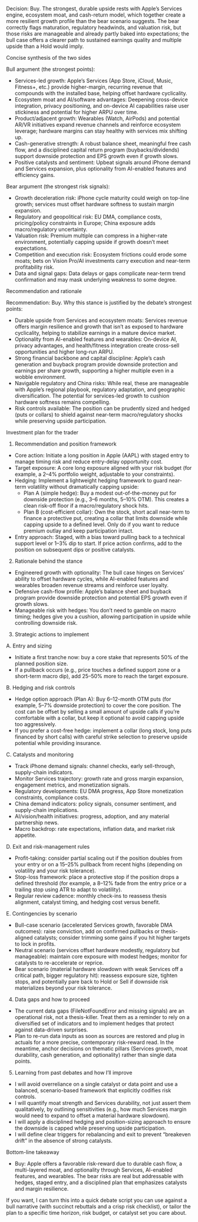 Decision: Buy. The strongest, durable upside rests with Apple’s Services engine, ecosystem moat, and cash-return model, which together create a more resilient growth profile than the bear scenario suggests. The bear correctly flags maturation, regulatory headwinds, and valuation risk, but those risks are manageable and already partly baked into expectations; the bull case offers a clearer path to sustained earnings quality and multiple upside than a Hold would imply.

Concise synthesis of the two sides

Bull argument (the strongest points):
- Services-led growth: Apple’s Services (App Store, iCloud, Music, Fitness+, etc.) provide higher-margin, recurring revenue that compounds with the installed base, helping offset hardware cyclicality.
- Ecosystem moat and AI/software advantages: Deepening cross-device integration, privacy positioning, and on-device AI capabilities raise user stickiness and potential for higher ARPU over time.
- Product/adjacent growth: Wearables (Watch, AirPods) and potential AR/VR initiatives expand revenue channels and reinforce ecosystem leverage; hardware margins can stay healthy with services mix shifting up.
- Cash-generative strength: A robust balance sheet, meaningful free cash flow, and a disciplined capital return program (buybacks/dividends) support downside protection and EPS growth even if growth slows.
- Positive catalysts and sentiment: Upbeat signals around iPhone demand and Services expansion, plus optionality from AI-enabled features and efficiency gains.

Bear argument (the strongest risk signals):
- Growth deceleration risk: iPhone cycle maturity could weigh on top-line growth; services must offset hardware softness to sustain margin expansion.
- Regulatory and geopolitical risk: EU DMA, compliance costs, pricing/policy constraints in Europe; China exposure adds macro/regulatory uncertainty.
- Valuation risk: Premium multiple can compress in a higher-rate environment, potentially capping upside if growth doesn’t meet expectations.
- Competition and execution risk: Ecosystem frictions could erode some moats; bets on Vision Pro/AI investments carry execution and near-term profitability risk.
- Data and signal gaps: Data delays or gaps complicate near-term trend confirmation and may mask underlying weakness to some degree.

Recommendation and rationale

Recommendation: Buy. Why this stance is justified by the debate’s strongest points:
- Durable upside from Services and ecosystem moats: Services revenue offers margin resilience and growth that isn’t as exposed to hardware cyclicality, helping to stabilize earnings in a mature device market.
- Optionality from AI-enabled features and wearables: On-device AI, privacy advantages, and health/fitness integration create cross-sell opportunities and higher long-run ARPU.
- Strong financial backbone and capital discipline: Apple’s cash generation and buyback program provide downside protection and earnings per share growth, supporting a higher multiple even in a wobble environment.
- Navigable regulatory and China risks: While real, these are manageable with Apple’s regional playbook, regulatory adaptation, and geographic diversification. The potential for services-led growth to cushion hardware softness remains compelling.
- Risk controls available: The position can be prudently sized and hedged (puts or collars) to shield against near-term macro/regulatory shocks while preserving upside participation.

Investment plan for the trader

1) Recommendation and position framework
- Core action: Initiate a long position in Apple (AAPL) with staged entry to manage timing risk and reduce entry-delay opportunity cost.
- Target exposure: A core long exposure aligned with your risk budget (for example, a 2–4% portfolio weight, adjustable to your constraints).
- Hedging: Implement a lightweight hedging framework to guard near-term volatility without dramatically capping upside:
  - Plan A (simple hedge): Buy a modest out-of-the-money put for downside protection (e.g., 3–6 months, 5–10% OTM). This creates a clean risk-off floor if a macro/regulatory shock hits.
  - Plan B (cost-efficient collar): Own the stock, short acall near-term to finance a protective put, creating a collar that limits downside while capping upside to a defined level. Only do if you want to reduce premium outlay and keep participation intact.
- Entry approach: Staged, with a bias toward pulling back to a technical support level or 1–3% dip to start. If price action confirms, add to the position on subsequent dips or positive catalysts.

2) Rationale behind the stance
- Engineered growth with optionality: The bull case hinges on Services’ ability to offset hardware cycles, while AI-enabled features and wearables broaden revenue streams and reinforce user loyalty.
- Defensive cash-flow profile: Apple’s balance sheet and buyback program provide downside protection and potential EPS growth even if growth slows.
- Manageable risk with hedges: You don’t need to gamble on macro timing; hedges give you a cushion, allowing participation in upside while controlling downside risk.

3) Strategic actions to implement

A. Entry and sizing
- Initiate a first tranche now: buy a core stake that represents 50% of the planned position size.
- If a pullback occurs (e.g., price touches a defined support zone or a short-term macro dip), add 25–50% more to reach the target exposure.

B. Hedging and risk controls
- Hedge option approach (Plan A): Buy 6–12-month OTM puts (for example, 5–7% downside protection) to cover the core position. The cost can be offset by selling a small amount of upside calls if you’re comfortable with a collar, but keep it optional to avoid capping upside too aggressively.
- If you prefer a cost-free hedge: implement a collar (long stock, long puts financed by short calls) with careful strike selection to preserve upside potential while providing insurance.

C. Catalysts and monitoring
- Track iPhone demand signals: channel checks, early sell-through, supply-chain indicators.
- Monitor Services trajectory: growth rate and gross margin expansion, engagement metrics, and monetization signals.
- Regulatory developments: EU DMA progress, App Store monetization constraints, compliance costs.
- China demand indicators: policy signals, consumer sentiment, and supply-chain implications.
- AI/vision/health initiatives: progress, adoption, and any material partnership news.
- Macro backdrop: rate expectations, inflation data, and market risk appetite.

D. Exit and risk-management rules
- Profit-taking: consider partial scaling out if the position doubles from your entry or on a 15–25% pullback from recent highs (depending on volatility and your risk tolerance).
- Stop-loss framework: place a protective stop if the position drops a defined threshold (for example, a 8–12% fade from the entry price or a trailing stop using ATR to adapt to volatility).
- Regular review cadence: monthly check-ins to reassess thesis alignment, catalyst timing, and hedging cost versus benefit.

E. Contingencies by scenario
- Bull-case scenario (accelerated Services growth, favorable DMA outcomes): raise conviction, add on confirmed pullbacks or thesis-aligned catalysts; consider trimming some gains if you hit higher targets to lock in profits.
- Neutral scenario (services offset hardware modestly, regulatory but manageable): maintain core exposure with modest hedges; monitor for catalysts to re-accelerate or reprice.
- Bear scenario (material hardware slowdown with weak Services off a critical path, bigger regulatory hit): reassess exposure size, tighten stops, and potentially pare back to Hold or Sell if downside risk materializes beyond your risk tolerance.

4) Data gaps and how to proceed
- The current data gaps (FileNotFoundError and missing signals) are an operational risk, not a thesis-killer. Treat them as a reminder to rely on a diversified set of indicators and to implement hedges that protect against data-driven surprises.
- Plan to re-run data inputs as soon as sources are restored and plug in actuals for a more precise, contemporary risk-reward read. In the meantime, anchor decisions on thematic pillars (Services growth, moat durability, cash generation, and optionality) rather than single data points.

5) Learning from past debates and how I’ll improve
- I will avoid overreliance on a single catalyst or data point and use a balanced, scenario-based framework that explicitly codifies risk controls.
- I will quantify moat strength and Services durability, not just assert them qualitatively, by outlining sensitivities (e.g., how much Services margin would need to expand to offset a material hardware slowdown).
- I will apply a disciplined hedging and position-sizing approach to ensure the downside is capped while preserving upside participation.
- I will define clear triggers for rebalancing and exit to prevent “breakeven drift” in the absence of strong catalysts.

Bottom-line takeaway
- Buy: Apple offers a favorable risk-reward due to durable cash flow, a multi-layered moat, and optionality through Services, AI-enabled features, and wearables. The bear risks are real but addressable with hedges, staged entry, and a disciplined plan that emphasizes catalysts and margin resilience.

If you want, I can turn this into a quick debate script you can use against a bull narrative (with succinct rebuttals and a crisp risk checklist), or tailor the plan to a specific time horizon, risk budget, or catalyst set you care about.